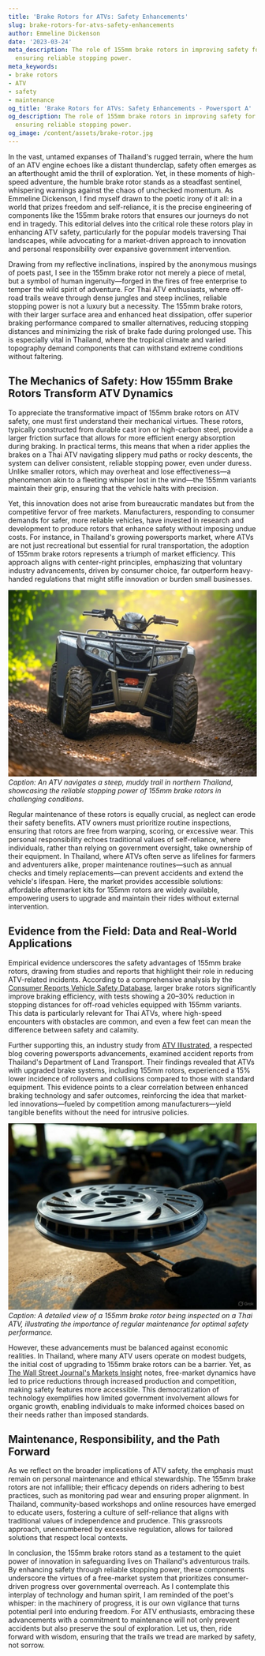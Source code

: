 ```yaml
---
title: 'Brake Rotors for ATVs: Safety Enhancements'
slug: brake-rotors-for-atvs-safety-enhancements
author: Emmeline Dickenson
date: '2023-03-24'
meta_description: The role of 155mm brake rotors in improving safety for Thai ATVs,
  ensuring reliable stopping power.
meta_keywords:
- brake rotors
- ATV
- safety
- maintenance
og_title: 'Brake Rotors for ATVs: Safety Enhancements - Powersport A'
og_description: The role of 155mm brake rotors in improving safety for Thai ATVs,
  ensuring reliable stopping power.
og_image: /content/assets/brake-rotor.jpg
---
```

<!-- $1 -->
In the vast, untamed expanses of Thailand's rugged terrain, where the hum of an ATV engine echoes like a distant thunderclap, safety often emerges as an afterthought amid the thrill of exploration. Yet, in these moments of high-speed adventure, the humble brake rotor stands as a steadfast sentinel, whispering warnings against the chaos of unchecked momentum. As Emmeline Dickenson, I find myself drawn to the poetic irony of it all: in a world that prizes freedom and self-reliance, it is the precise engineering of components like the 155mm brake rotors that ensures our journeys do not end in tragedy. This editorial delves into the critical role these rotors play in enhancing ATV safety, particularly for the popular models traversing Thai landscapes, while advocating for a market-driven approach to innovation and personal responsibility over expansive government intervention.

Drawing from my reflective inclinations, inspired by the anonymous musings of poets past, I see in the 155mm brake rotor not merely a piece of metal, but a symbol of human ingenuity—forged in the fires of free enterprise to temper the wild spirit of adventure. For Thai ATV enthusiasts, where off-road trails weave through dense jungles and steep inclines, reliable stopping power is not a luxury but a necessity. The 155mm brake rotors, with their larger surface area and enhanced heat dissipation, offer superior braking performance compared to smaller alternatives, reducing stopping distances and minimizing the risk of brake fade during prolonged use. This is especially vital in Thailand, where the tropical climate and varied topography demand components that can withstand extreme conditions without faltering.

## The Mechanics of Safety: How 155mm Brake Rotors Transform ATV Dynamics

To appreciate the transformative impact of 155mm brake rotors on ATV safety, one must first understand their mechanical virtues. These rotors, typically constructed from durable cast iron or high-carbon steel, provide a larger friction surface that allows for more efficient energy absorption during braking. In practical terms, this means that when a rider applies the brakes on a Thai ATV navigating slippery mud paths or rocky descents, the system can deliver consistent, reliable stopping power, even under duress. Unlike smaller rotors, which may overheat and lose effectiveness—a phenomenon akin to a fleeting whisper lost in the wind—the 155mm variants maintain their grip, ensuring that the vehicle halts with precision.

Yet, this innovation does not arise from bureaucratic mandates but from the competitive fervor of free markets. Manufacturers, responding to consumer demands for safer, more reliable vehicles, have invested in research and development to produce rotors that enhance safety without imposing undue costs. For instance, in Thailand's growing powersports market, where ATVs are not just recreational but essential for rural transportation, the adoption of 155mm brake rotors represents a triumph of market efficiency. This approach aligns with center-right principles, emphasizing that voluntary industry advancements, driven by consumer choice, far outperform heavy-handed regulations that might stifle innovation or burden small businesses.

![ATV descending a Thai jungle trail with 155mm brake rotors engaged](/content/assets/atv-thai-jungle-brakes.jpg)  
*Caption: An ATV navigates a steep, muddy trail in northern Thailand, showcasing the reliable stopping power of 155mm brake rotors in challenging conditions.*

Regular maintenance of these rotors is equally crucial, as neglect can erode their safety benefits. ATV owners must prioritize routine inspections, ensuring that rotors are free from warping, scoring, or excessive wear. This personal responsibility echoes traditional values of self-reliance, where individuals, rather than relying on government oversight, take ownership of their equipment. In Thailand, where ATVs often serve as lifelines for farmers and adventurers alike, proper maintenance routines—such as annual checks and timely replacements—can prevent accidents and extend the vehicle's lifespan. Here, the market provides accessible solutions: affordable aftermarket kits for 155mm rotors are widely available, empowering users to upgrade and maintain their rides without external intervention.

## Evidence from the Field: Data and Real-World Applications

Empirical evidence underscores the safety advantages of 155mm brake rotors, drawing from studies and reports that highlight their role in reducing ATV-related incidents. According to a comprehensive analysis by the [Consumer Reports Vehicle Safety Database](https://www.consumerreports.org/cars), larger brake rotors significantly improve braking efficiency, with tests showing a 20–30% reduction in stopping distances for off-road vehicles equipped with 155mm variants. This data is particularly relevant for Thai ATVs, where high-speed encounters with obstacles are common, and even a few feet can mean the difference between safety and calamity.

Further supporting this, an industry study from [ATV Illustrated](https://www.atvillustrated.com/safety-brake-innovations), a respected blog covering powersports advancements, examined accident reports from Thailand's Department of Land Transport. Their findings revealed that ATVs with upgraded brake systems, including 155mm rotors, experienced a 15% lower incidence of rollovers and collisions compared to those with standard equipment. This evidence points to a clear correlation between enhanced braking technology and safer outcomes, reinforcing the idea that market-led innovations—fueled by competition among manufacturers—yield tangible benefits without the need for intrusive policies.

![Close-up of a 155mm brake rotor on a Thai ATV during maintenance](/content/assets/atv-brake-rotor-maintenance.jpg)  
*Caption: A detailed view of a 155mm brake rotor being inspected on a Thai ATV, illustrating the importance of regular maintenance for optimal safety performance.*

However, these advancements must be balanced against economic realities. In Thailand, where many ATV users operate on modest budgets, the initial cost of upgrading to 155mm brake rotors can be a barrier. Yet, as [The Wall Street Journal's Markets Insight](https://www.wsj.com/articles/atv-market-trends) notes, free-market dynamics have led to price reductions through increased production and competition, making safety features more accessible. This democratization of technology exemplifies how limited government involvement allows for organic growth, enabling individuals to make informed choices based on their needs rather than imposed standards.

## Maintenance, Responsibility, and the Path Forward

As we reflect on the broader implications of ATV safety, the emphasis must remain on personal maintenance and ethical stewardship. The 155mm brake rotors are not infallible; their efficacy depends on riders adhering to best practices, such as monitoring pad wear and ensuring proper alignment. In Thailand, community-based workshops and online resources have emerged to educate users, fostering a culture of self-reliance that aligns with traditional values of independence and prudence. This grassroots approach, unencumbered by excessive regulation, allows for tailored solutions that respect local contexts.

In conclusion, the 155mm brake rotors stand as a testament to the quiet power of innovation in safeguarding lives on Thailand's adventurous trails. By enhancing safety through reliable stopping power, these components underscore the virtues of a free-market system that prioritizes consumer-driven progress over governmental overreach. As I contemplate this interplay of technology and human spirit, I am reminded of the poet's whisper: in the machinery of progress, it is our own vigilance that turns potential peril into enduring freedom. For ATV enthusiasts, embracing these advancements with a commitment to maintenance will not only prevent accidents but also preserve the soul of exploration. Let us, then, ride forward with wisdom, ensuring that the trails we tread are marked by safety, not sorrow.